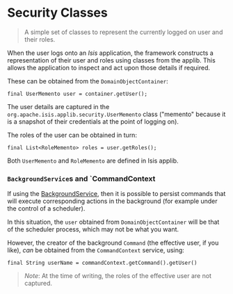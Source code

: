 Security Classes
================

> A simple set of classes to represent the currently logged on user and
> their roles.

When the user logs onto an *Isis* application, the framework constructs a
representation of their user and roles using classes from the applib.
This allows the application to inspect and act upon those details if
required.

These can be obtained from the `DomainObjectContainer`:

    final UserMemento user = container.getUser();

The user details are captured in the
`org.apache.isis.applib.security.UserMemento` class ("memento" because it
is a snapshot of their credentials at the point of logging on). 

The roles of the user can be obtained in turn:

    final List<RoleMemento> roles = user.getRoles();

Both `UserMemento` and `RoleMemento` are defined in Isis applib.


### `BackgroundService`s and `CommandContext

If using the [BackgroundService](../../core/services/background-service.html), then it is possible to persist commands that will execute corresponding actions in the background (for example under the control of a scheduler).

In this situation, the `user` obtained from `DomainObjectContainer` will be that of the scheduler process, which may not be what you want.

However, the creator of the background `Command` (the effective user, if you like), *can* be obtained from the `CommandContext` service, using:

    final String userName = commandContext.getCommand().getUser()

> *Note*: At the time of writing, the roles of the effective user are not captured. 